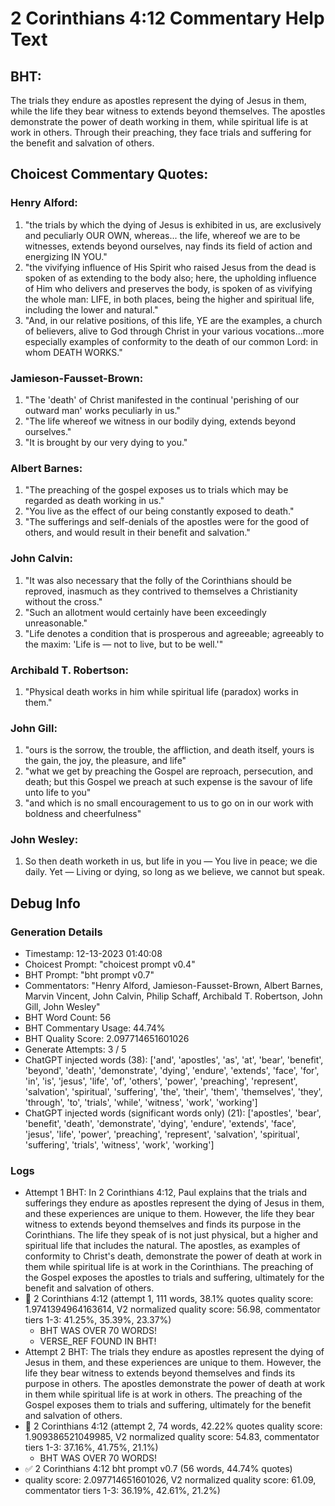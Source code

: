 # 2 Corinthians 4:12 Commentary Help Text

## BHT:
The trials they endure as apostles represent the dying of Jesus in them, while the life they bear witness to extends beyond themselves. The apostles demonstrate the power of death working in them, while spiritual life is at work in others. Through their preaching, they face trials and suffering for the benefit and salvation of others.

## Choicest Commentary Quotes:
### Henry Alford:
1. "the trials by which the dying of Jesus is exhibited in us, are exclusively and peculiarly OUR OWN, whereas... the life, whereof we are to be witnesses, extends beyond ourselves, nay finds its field of action and energizing IN YOU."
2. "the vivifying influence of His Spirit who raised Jesus from the dead is spoken of as extending to the body also; here, the upholding influence of Him who delivers and preserves the body, is spoken of as vivifying the whole man: LIFE, in both places, being the higher and spiritual life, including the lower and natural."
3. "And, in our relative positions, of this life, YE are the examples, a church of believers, alive to God through Christ in your various vocations...more especially examples of conformity to the death of our common Lord: in whom DEATH WORKS."

### Jamieson-Fausset-Brown:
1. "The 'death' of Christ manifested in the continual 'perishing of our outward man' works peculiarly in us." 
2. "The life whereof we witness in our bodily dying, extends beyond ourselves."
3. "It is brought by our very dying to you."

### Albert Barnes:
1. "The preaching of the gospel exposes us to trials which may be regarded as death working in us."
2. "You live as the effect of our being constantly exposed to death."
3. "The sufferings and self-denials of the apostles were for the good of others, and would result in their benefit and salvation."

### John Calvin:
1. "It was also necessary that the folly of the Corinthians should be reproved, inasmuch as they contrived to themselves a Christianity without the cross."
2. "Such an allotment would certainly have been exceedingly unreasonable."
3. "Life denotes a condition that is prosperous and agreeable; agreeably to the maxim: 'Life is — not to live, but to be well.'"

### Archibald T. Robertson:
1. "Physical death works in him while spiritual life (paradox) works in them."


### John Gill:
1. "ours is the sorrow, the trouble, the affliction, and death itself, yours is the gain, the joy, the pleasure, and life"
2. "what we get by preaching the Gospel are reproach, persecution, and death; but this Gospel we preach at such expense is the savour of life unto life to you"
3. "and which is no small encouragement to us to go on in our work with boldness and cheerfulness"

### John Wesley:
1. So then death worketh in us, but life in you — You live in peace; we die daily.
Yet — Living or dying, so long as we believe, we cannot but speak.



## Debug Info
### Generation Details
- Timestamp: 12-13-2023 01:40:08
- Choicest Prompt: "choicest prompt v0.4"
- BHT Prompt: "bht prompt v0.7"
- Commentators: "Henry Alford, Jamieson-Fausset-Brown, Albert Barnes, Marvin Vincent, John Calvin, Philip Schaff, Archibald T. Robertson, John Gill, John Wesley"
- BHT Word Count: 56
- BHT Commentary Usage: 44.74%
- BHT Quality Score: 2.097714651601026
- Generate Attempts: 3 / 5
- ChatGPT injected words (38):
	['and', 'apostles', 'as', 'at', 'bear', 'benefit', 'beyond', 'death', 'demonstrate', 'dying', 'endure', 'extends', 'face', 'for', 'in', 'is', 'jesus', 'life', 'of', 'others', 'power', 'preaching', 'represent', 'salvation', 'spiritual', 'suffering', 'the', 'their', 'them', 'themselves', 'they', 'through', 'to', 'trials', 'while', 'witness', 'work', 'working']
- ChatGPT injected words (significant words only) (21):
	['apostles', 'bear', 'benefit', 'death', 'demonstrate', 'dying', 'endure', 'extends', 'face', 'jesus', 'life', 'power', 'preaching', 'represent', 'salvation', 'spiritual', 'suffering', 'trials', 'witness', 'work', 'working']

### Logs
- Attempt 1 BHT: In 2 Corinthians 4:12, Paul explains that the trials and sufferings they endure as apostles represent the dying of Jesus in them, and these experiences are unique to them. However, the life they bear witness to extends beyond themselves and finds its purpose in the Corinthians. The life they speak of is not just physical, but a higher and spiritual life that includes the natural. The apostles, as examples of conformity to Christ's death, demonstrate the power of death at work in them while spiritual life is at work in the Corinthians. The preaching of the Gospel exposes the apostles to trials and suffering, ultimately for the benefit and salvation of others.
- 🔄 2 Corinthians 4:12 (attempt 1, 111 words, 38.1% quotes quality score: 1.9741394964163614, V2 normalized quality score: 56.98, commentator tiers 1-3: 41.25%, 35.39%, 23.37%) 
	- BHT WAS OVER 70 WORDS! 
	- VERSE_REF FOUND IN BHT!
- Attempt 2 BHT: The trials they endure as apostles represent the dying of Jesus in them, and these experiences are unique to them. However, the life they bear witness to extends beyond themselves and finds its purpose in others. The apostles demonstrate the power of death at work in them while spiritual life is at work in others. The preaching of the Gospel exposes them to trials and suffering, ultimately for the benefit and salvation of others.
- 🔄 2 Corinthians 4:12 (attempt 2, 74 words, 42.22% quotes quality score: 1.909386521049985, V2 normalized quality score: 54.83, commentator tiers 1-3: 37.16%, 41.75%, 21.1%) 
	- BHT WAS OVER 70 WORDS!
- ✅ 2 Corinthians 4:12 bht prompt v0.7 (56 words, 44.74% quotes)
- quality score: 2.097714651601026, V2 normalized quality score: 61.09, commentator tiers 1-3: 36.19%, 42.61%, 21.2%)